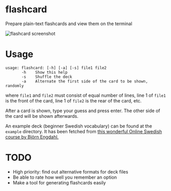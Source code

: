 flashcard
=========

Prepare plain-text flashcards and view them on the terminal

![flashcard screenshot](http://bugsofberk.net/assets/flashcard.png)

Usage
=====

    usage: flashcard: [-h] [-a] [-s] file1 file2
           -h    Show this help
           -s    Shuffle the deck
           -a    Alternate the first side of the card to be shown, randomly

where `file1` and `file2` must consist of equal number of lines, line 1 of `file1` is the front of the card, line 1 of `file2` is the rear of the card, etc.

After a card is shown, type your guess and press enter. The other side of the card will be shown afterwards.

An example deck (beginner Swedish vocabulary) can be found at the `example` directory. It has been fetched from [this wonderful Online Swedish course by Björn Engdahl.](http://www.onlineswedish.com/main.php)

TODO
====

* High priority: find out alternative formats for deck files
* Be able to rate how well you remember an option
* Make a tool for generating flashcards easily
